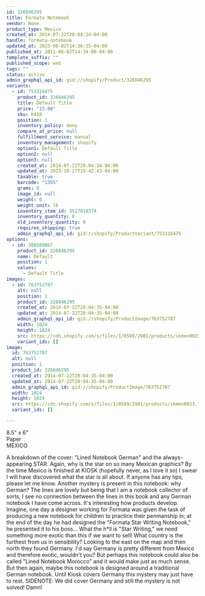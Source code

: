 ```yaml
---
id: 326846295
title: Formata Notebook
vendor: None
product_type: Mexico
created_at: 2014-07-22T20:04:34-04:00
handle: formata-notebook
updated_at: 2023-08-02T14:36:35-04:00
published_at: 2011-06-02T14:34:00-04:00
template_suffix: ""
published_scope: web
tags: ""
status: active
admin_graphql_api_id: gid://shopify/Product/326846295
variants:
  - id: 753316475
    product_id: 326846295
    title: Default Title
    price: "13.00"
    sku: K438
    position: 1
    inventory_policy: deny
    compare_at_price: null
    fulfillment_service: manual
    inventory_management: shopify
    option1: Default Title
    option2: null
    option3: null
    created_at: 2014-07-22T20:04:34-04:00
    updated_at: 2023-10-27T19:42:43-04:00
    taxable: true
    barcode: "1355"
    grams: 0
    image_id: null
    weight: 0
    weight_unit: lb
    inventory_item_id: 3517010374
    inventory_quantity: 0
    old_inventory_quantity: 0
    requires_shipping: true
    admin_graphql_api_id: gid://shopify/ProductVariant/753316475
options:
  - id: 386509867
    product_id: 326846295
    name: Default
    position: 1
    values:
      - Default Title
images:
  - id: 763752707
    alt: null
    position: 1
    product_id: 326846295
    created_at: 2014-07-22T20:04:35-04:00
    updated_at: 2014-07-22T20:04:35-04:00
    admin_graphql_api_id: gid://shopify/ProductImage/763752707
    width: 1024
    height: 1024
    src: https://cdn.shopify.com/s/files/1/0589/2901/products/skmex0023.tif.jpeg?v=1406073875
    variant_ids: []
image:
  id: 763752707
  alt: null
  position: 1
  product_id: 326846295
  created_at: 2014-07-22T20:04:35-04:00
  updated_at: 2014-07-22T20:04:35-04:00
  admin_graphql_api_id: gid://shopify/ProductImage/763752707
  width: 1024
  height: 1024
  src: https://cdn.shopify.com/s/files/1/0589/2901/products/skmex0023.tif.jpeg?v=1406073875
  variant_ids: []

---
```


8.5" x 6"  
Paper  
MEXICO

A breakdown of the cover: "Lined Notebook German" and the always-appearing STAR. Again, why is the star on so many Mexican graphics? By the time Mexico is finished at KIOSK (hopefully never, as I love it so) I swear I will have discovered what the star is all about. If anyone has any tips, please let me know. Another mystery is present in this notebook: why German? The lines are lovely but being that I am a notebook collector of sorts, I see no connection between the lines in this book and any German notebook I have come across. It's interesting how products develop. Imagine, one day a designer working for Formata was given the task of producing a new notebook for children to practice their penmanship in; at the end of the day he had designed the "Formata Star Writing Notebook," he presented it to his boss... What the h\*ll is "Star Writing," we need something more exotic than this if we want to sell! What country is the furthest from us in sensibility? Looking to the east on the map and then north they found Germany. I'd say Germany is pretty different from Mexico and therefore exotic, wouldn't you? But perhaps this notebook could also be called "Lined Notebook Morocco" and it would make just as much sense. But then again, maybe this notebook is designed around a traditional German notebook. Until Kiosk covers Germany this mystery may just have to rest. SIDENOTE: We did cover Germany and still the mystery is not solved! Damn!